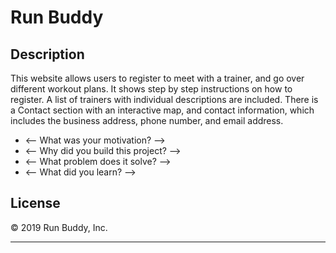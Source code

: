#  Run Buddy

## Description

This website allows users to register to meet with a trainer, and go over different workout plans. It shows step by step instructions on how to register. A list of trainers with individual descriptions are included. There is a Contact section with an interactive map, and contact information, which includes the business address, phone number, and email address.

- <— What was your motivation? —> 
- <— Why did you build this project? —> 
- <— What problem does it solve? —> 
- <— What did you learn? —>  


## License

&copy; 2019 Run Buddy, Inc.

---